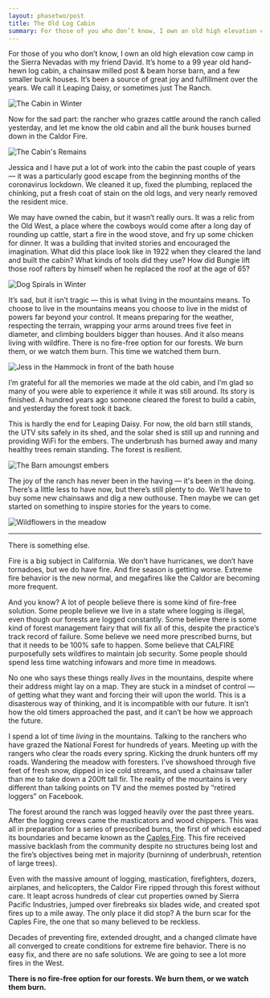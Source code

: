 ```yaml
---
layout: phasetwo/post
title: The Old Log Cabin
summary: For those of you who don’t know, I own an old high elevation cow camp in the Sierra Nevadas with my friend David. It’s home to a 99 year old hand-hewn log cabin, a chainsaw milled post & beam horse barn, and a few smaller bunk houses. It’s been a source of great joy and fulfillment over the years. We call it Leaping Daisy, or sometimes just The Ranch.
---
```


For those of you who don’t know, I own an old high elevation cow camp in the Sierra Nevadas with my friend David. It’s home to a 99 year old hand-hewn log cabin, a chainsaw milled post & beam horse barn, and a few smaller bunk houses. It’s been a source of great joy and fulfillment over the years. We call it Leaping Daisy, or sometimes just The Ranch.

![The Cabin in Winter](http://assets.warpspire.com/images/the-old-log-cabin/cabin-in-winter.jpg)

Now for the sad part: the rancher who grazes cattle around the ranch called yesterday, and let me know the old cabin and all the bunk houses burned down in the Caldor Fire.

![The Cabin's Remains](http://assets.warpspire.com/images/the-old-log-cabin/cabin-remains.png)

Jessica and I have put a lot of work into the cabin the past couple of years — it was a particularly good escape from the beginning months of the coronavirus lockdown. We cleaned it up, fixed the plumbing, replaced the chinking, put a fresh coat of stain on the old logs, and very nearly removed the resident mice.

We may have owned the cabin, but it wasn’t really ours. It was a relic from the Old West, a place where the cowboys would come after a long day of rounding up cattle, start a fire in the wood stove, and fry up some chicken for dinner. It was a building that invited stories and encouraged the imagination. What did this place look like in 1922 when they cleared the land and built the cabin? What kinds of tools did they use? How did Bungie lift those roof rafters by himself when he replaced the roof at the age of 65?

![Dog Spirals in Winter](http://assets.warpspire.com/images/the-old-log-cabin/dog-spirals.gif)

It’s sad, but it isn’t tragic — this is what living in the mountains means. To choose to live in the mountains means you choose to live in the midst of powers far beyond your control. It means preparing for the weather, respecting the terrain, wrapping your arms around trees five feet in diameter, and climbing boulders bigger than houses. And it also means living with wildfire. There is no fire-free option for our forests. We burn them, or we watch them burn. This time we watched them burn.

![Jess in the Hammock in front  of the bath house](http://assets.warpspire.com/images/the-old-log-cabin/jess-in-hammock.jpg)

I’m grateful for all the memories we made at the old cabin, and I’m glad so many of you were able to experience it while it was still around. Its story is finished. A hundred years ago someone cleared the forest to build a cabin, and yesterday the forest took it back.

This is hardly the end for Leaping Daisy. For now, the old barn still stands, the UTV sits safely in its shed, and the solar shed is still up and running and providing WiFi for the embers. The underbrush has burned away and many healthy trees remain standing. The forest is resilient.

![The Barn amoungst embers](http://assets.warpspire.com/images/the-old-log-cabin/barn-remains.png)

The joy of the ranch has never been in the having — it's been in the doing. There’s a little less to have now, but there’s still plenty to do. We’ll have to buy some new chainsaws and dig a new outhouse. Then maybe we can get started on something to inspire stories for the years to come.

![Wildflowers in the meadow](http://assets.warpspire.com/images/the-old-log-cabin/meadow.jpg)

----

There is something else.

Fire is a big subject in California. We don’t have hurricanes, we don’t have tornadoes, but we do have fire. And fire season is getting worse. Extreme fire behavior is the new normal, and megafires like the Caldor are becoming more frequent.

And you know? A lot of people believe there is some kind of fire-free solution. Some people believe we live in a state where logging is illegal, even though our forests are logged constantly. Some believe there is some kind of forest management fairy that will fix all of this, despite the practice’s track record of failure. Some believe we need more prescribed burns, but that it needs to be 100% safe to happen. Some believe that CALFIRE purposefully sets wildfires to maintain job security. Some people should spend less time watching infowars and more time in meadows.

No one who says these things really *lives* in the mountains, despite where their address might lay on a map. They are stuck in a mindset of control — of getting what they want and forcing their will upon the world. This is a disasterous way of thinking, and it is incompatible with our future. It isn’t how the old timers approached the past, and it can’t be how we approach the future.

I spend a lot of time *living* in the mountains. Talking to the ranchers who have grazed the National Forest for hundreds of years. Meeting up with the rangers who clear the roads every spring. Kicking the drunk hunters off my roads. Wandering the meadow with foresters. I’ve showshoed through five feet of fresh snow, dipped in ice cold streams, and used a chainsaw taller than me to take down a 200ft tall fir. The reality of the mountains is very different than talking points on TV and the memes posted by “retired loggers” on Facebook.

The forest around the ranch was logged heavily over the past three years. After the logging crews came the masticators and wood chippers. This was all in preparation for a series of prescribed burns, the first of which escaped its boundaries and became known as the [Caples Fire](https://inciweb.nwcg.gov/incident/6622/). This fire received massive backlash from the community despite no structures being lost and the fire’s objectives being met in majority (burninng of underbrush, retention of large trees).

Even with the massive amount of logging, mastication, firefighters, dozers, airplanes, and helicopters, the Caldor Fire ripped through this forest without care. It leapt across hundreds of clear cut properties owned by Sierra Pacific Industries, jumped over firebreaks six blades wide, and created spot fires up to a mile away. The only place it did stop? A the burn scar for the Caples Fire, the one that so many believed to be reckless.

Decades of preventing fire, extended drought, and a changed climate have all converged to create conditions for extreme fire behavior. There is no easy fix, and there are no safe solutions. We are going to see a lot more fires in the West.

**There is no fire-free option for our forests. We burn them, or we watch them burn.**

